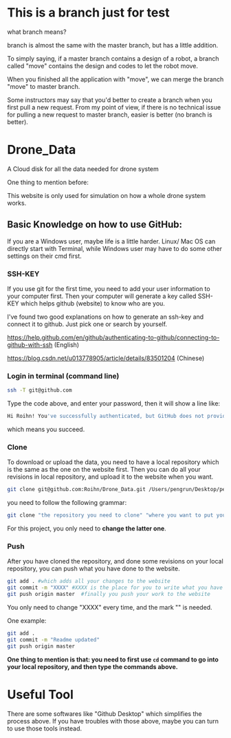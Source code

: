 # This is a branch just for test
what branch means?

branch is almost the same with the master branch, but has a little addition.

To simply saying, if a master branch contains a design of a robot, a branch called "move" contains the design and codes to let the robot move.

When you finished all the application with "move", we can merge the branch "move" to master branch. 

Some instructors may say that you'd better to create a branch when you first pull a new request. From my point of view, if there is no technical issue for pulling a new request to master branch, easier is better (no branch is better).

# Drone_Data
A Cloud disk for all the data needed for drone system



One thing to mention before:

This website is only used for simulation on how a whole drone system works. 



## Basic Knowledge on how to use GitHub:

If you are a Windows user, maybe life is a little harder. Linux/ Mac OS can directly start with Terminal, while Windows user may have to do some other settings on their cmd first.

### SSH-KEY

If you use git for the first time, you need to add your user information to your computer first. Then your computer will generate a key called SSH-KEY which helps github (website) to know who are you. 

I've found two good explanations on how to generate an ssh-key and connect it to github. Just pick one or search by yourself.

https://help.github.com/en/github/authenticating-to-github/connecting-to-github-with-ssh (English)

https://blog.csdn.net/u013778905/article/details/83501204 (Chinese)

### Login in terminal (command line)

```bash
ssh -T git@github.com
```

Type the code above, and enter your password, then it will show a line like:

```bash
Hi Roihn! You've successfully authenticated, but GitHub does not provide shell access.
```

which means you succeed.

### Clone

To download or upload the data, you need to have a local repository which is the same as the one on the website first. Then you can do all your revisions in local repository, and upload it to the website when you want. 

 ```bash
git clone git@github.com:Roihn/Drone_Data.git /Users/pengrun/Desktop/pengrun/DRONE
 ```

you need to follow the following grammar:

```bash
git clone "the repository you need to clone" "where you want to put your local repository"
```

For this project, you only need to **change the latter one**.

### Push

After you have cloned the repository, and done some revisions on your local repository, you can push what you have done to the website.

```bash
git add . #which adds all your changes to the website
git commit -m "XXXX" #XXXX is the place for you to write what you have done on this version of your work
git push origin master  #finally you push your work to the website
```

You only need to change "XXXX" every time, and the mark "" is needed. 

One example:

```bash
git add . 
git commit -m "Readme updated" 
git push origin master 
```



**One thing to mention is that: you need to first use `cd` command to go into your local repository, and then type the commands above.**



# Useful Tool

There are some softwares like "Github Desktop" which simplifies the process above. If you have troubles with those above, maybe you can turn to use those tools instead.
